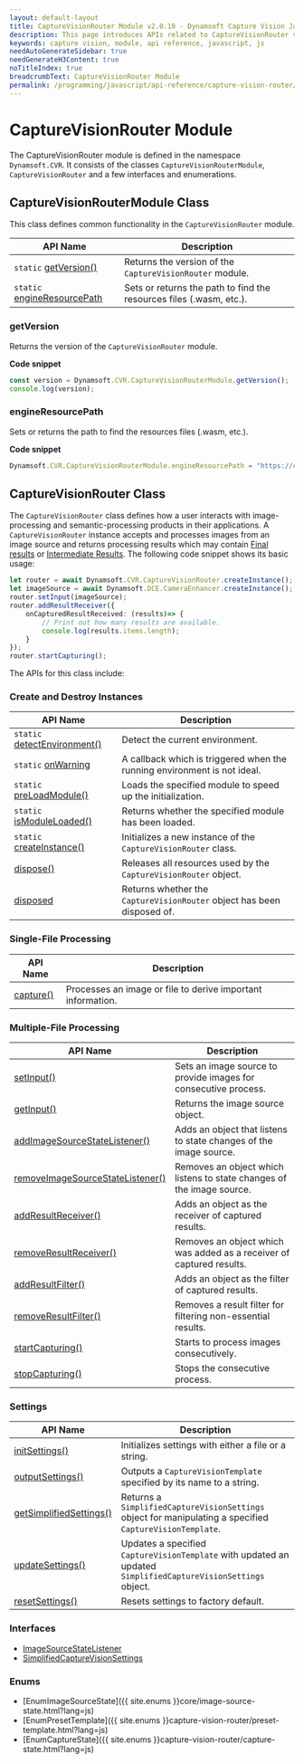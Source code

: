 ```yaml
---
layout: default-layout
title: CaptureVisionRouter Module v2.0.10 - Dynamsoft Capture Vision JavaScript Edition API
description: This page introduces APIs related to CaptureVisionRouter v2.0.10 of Dynamsoft Capture Vision JavaScript Edition as a module.
keywords: capture vision, module, api reference, javascript, js
needAutoGenerateSidebar: true
needGenerateH3Content: true
noTitleIndex: true
breadcrumbText: CaptureVisionRouter Module
permalink: /programming/javascript/api-reference/capture-vision-router/capture-vision-router-module-v2.0.10.html
---
```


# CaptureVisionRouter Module

The CaptureVisionRouter module is defined in the namespace `Dynamsoft.CVR`. It consists of the classes `CaptureVisionRouterModule`, `CaptureVisionRouter` and a few interfaces and enumerations.

## CaptureVisionRouterModule Class

This class defines common functionality in the `CaptureVisionRouter` module.

| API Name                                           | Description                                                         |
| -------------------------------------------------- | ------------------------------------------------------------------- |
| `static` [getVersion()](#getversion)               | Returns the version of the `CaptureVisionRouter` module.            |
| `static` [engineResourcePath](#engineresourcepath) | Sets or returns the path to find the resources files (.wasm, etc.). |

### getVersion

Returns the version of the `CaptureVisionRouter` module.

**Code snippet**

```javascript
const version = Dynamsoft.CVR.CaptureVisionRouterModule.getVersion();
console.log(version);
```

### engineResourcePath

Sets or returns the path to find the resources files (.wasm, etc.).

**Code snippet**

```javascript
Dynamsoft.CVR.CaptureVisionRouterModule.engineResourcePath = "https://cdn.jsdelivr.net/npm/dynamsoft-capture-vision-router@2.0.11/dist/";
```

## CaptureVisionRouter Class

The `CaptureVisionRouter` class defines how a user interacts with image-processing and semantic-processing products in their applications. A `CaptureVisionRouter` instance accepts and processes images from an image source and returns processing results which may contain [Final results]({{site.architecture}}output.html#final-results?lang=js) or [Intermediate Results]({{site.architecture}}output.html#intermediate-results?lang=js). The following code snippet shows its basic usage:

```typescript
let router = await Dynamsoft.CVR.CaptureVisionRouter.createInstance();
let imageSource = await Dynamsoft.DCE.CameraEnhancer.createInstance();
router.setInput(imageSource);
router.addResultReceiver({
    onCapturedResultReceived: (results)=> {
        // Print out how many results are available.
        console.log(results.items.length);
    }
});
router.startCapturing();
```

The APIs for this class include:

### Create and Destroy Instances

| API Name                                                           | Description                                                              |
| ------------------------------------------------------------------ | ------------------------------------------------------------------------ |
| `static` [detectEnvironment()](./instantiate.md#detectenvironment) | Detect the current environment.                                          |
| `static` [onWarning](./instantiate.md#onwarning)                   | A callback which is triggered when the running environment is not ideal. |
| `static` [preLoadModule()](./instantiate.md#preloadmodule)         | Loads the specified module to speed up the initialization.               |
| `static` [isModuleLoaded()](./instantiate.md#ismoduleloaded)       | Returns whether the specified module has been loaded.                    |
| `static` [createInstance()](./instantiate.md#createinstance)       | Initializes a new instance of the `CaptureVisionRouter` class.           |
| [dispose()](./instantiate.md#dispose)                              | Releases all resources used by the `CaptureVisionRouter` object.         |
| [disposed](./instantiate.md#disposed)                              | Returns whether the `CaptureVisionRouter` object has been disposed of.   |

### Single-File Processing

| API Name                                         | Description                                                 |
| ------------------------------------------------ | ----------------------------------------------------------- |
| [capture()](./single-image-processing.md#capture) | Processes an image or file to derive important information. |

### Multiple-File Processing

| API Name                                                                                         | Description                                                           |
| ------------------------------------------------------------------------------------------------ | --------------------------------------------------------------------- |
| [setInput()](./multiple-image-processing.md#setinput)                                             | Sets an image source to provide images for consecutive process.       |
| [getInput()](./multiple-image-processing.md#getinput)                                             | Returns the image source object.                                      |
| [addImageSourceStateListener()](./multiple-image-processing.md#addimagesourcestatelistener)       | Adds an object that listens to state changes of the image source.     |
| [removeImageSourceStateListener()](./multiple-image-processing.md#removeimagesourcestatelistener) | Removes an object which listens to state changes of the image source. |
| [addResultReceiver()](./multiple-image-processing.md#addresultreceiver)                           | Adds an object as the receiver of captured results.                   |
| [removeResultReceiver()](./multiple-image-processing.md#removeresultreceiver)                     | Removes an object which was added as a receiver of captured results.  |
| [addResultFilter()](./multiple-image-processing.md#addresultfilter)                               | Adds an object as the filter of captured results.                     |
| [removeResultFilter()](./multiple-image-processing.md#removeresultfilter)                         | Removes a result filter for filtering non-essential results.          |
| [startCapturing()](./multiple-image-processing.md#startcapturing)                                 | Starts to process images consecutively.                               |
| [stopCapturing()](./multiple-image-processing.md#stopcapturing)                                   | Stops the consecutive process.                                        |

### Settings

| API Name                                                       | Description                                                                                                   |
| -------------------------------------------------------------- | ------------------------------------------------------------------------------------------------------------- |
| [initSettings()](./settings.md#initsettings)                   | Initializes settings with either a file or a string.                                                          |
| [outputSettings()](./settings.md#outputsettings)               | Outputs a `CaptureVisionTemplate` specified by its name to a string.                                          |
| [getSimplifiedSettings()](./settings.md#getsimplifiedsettings) | Returns a `SimplifiedCaptureVisionSettings` object for manipulating a specified `CaptureVisionTemplate`.      |
| [updateSettings()](./settings.md#updatesettings)               | Updates a specified `CaptureVisionTemplate` with updated an updated `SimplifiedCaptureVisionSettings` object. |
| [resetSettings()](./settings.md#resetsettings)                 | Resets settings to factory default.                                                                           |

<!--
### Intermediate Result

| API Name                                                                                | Description                                    |
| --------------------------------------------------------------------------------------- | ---------------------------------------------- |
| [getIntermediateResultManager()](./intermediate-result.md#getintermediateresultmanager) | Returns an `IntermediateResultManager` object. |
-->
### Interfaces

* [ImageSourceStateListener](./interfaces/image-source-state-listener.md)
* [SimplifiedCaptureVisionSettings](./interfaces/simplified-capture-vision-settings.md)

### Enums

* [EnumImageSourceState]({{ site.enums }}core/image-source-state.html?lang=js)
* [EnumPresetTemplate]({{ site.enums }}capture-vision-router/preset-template.html?lang=js)
* [EnumCaptureState]({{ site.enums }}capture-vision-router/capture-state.html?lang=js)

